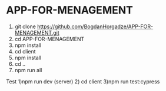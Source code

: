 # APP-FOR-MENAGEMENT

1) git clone https://github.com/BogdanHorgadze/APP-FOR-MENAGEMENT.git
2) cd APP-FOR-MENAGEMENT
3) npm install
4) cd client
5) npm install
6) cd ..
7) npm run all

Test
1)npm run dev (server)
2) cd client
3)npm run test:cypress
